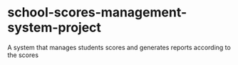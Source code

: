 # school-scores-management-system-project
A system that manages students scores and generates reports according to the scores

